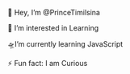  👋 Hey, I’m @PrinceTimilsina
                            
 👀 I’m interested in Learning 
 
 🛸I’m currently learning JavaScript
 
⚡ Fun fact: I am Curious
<!---
PrinceTimilsina/PrinceTimilsina is a ✨ special ✨ repository because its `README.md` (this file) appears on your GitHub profile.
You can click the Preview link to take a look at your changes.
--->


